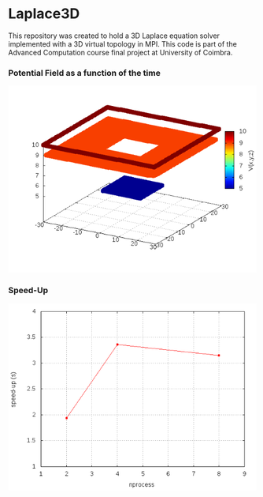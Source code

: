 # Laplace3D

This repository was created to hold a 3D Laplace equation solver implemented with a 3D virtual topology in MPI. This code is part of the Advanced Computation course final project at University of Coimbra. 

### Potential Field as a function of the time

![alt tag](https://raw.githubusercontent.com/phydev/laplace3d/master/movie.gif)


### Speed-Up

![alt tag](https://raw.githubusercontent.com/phydev/laplace3d/master/speedup.png)
